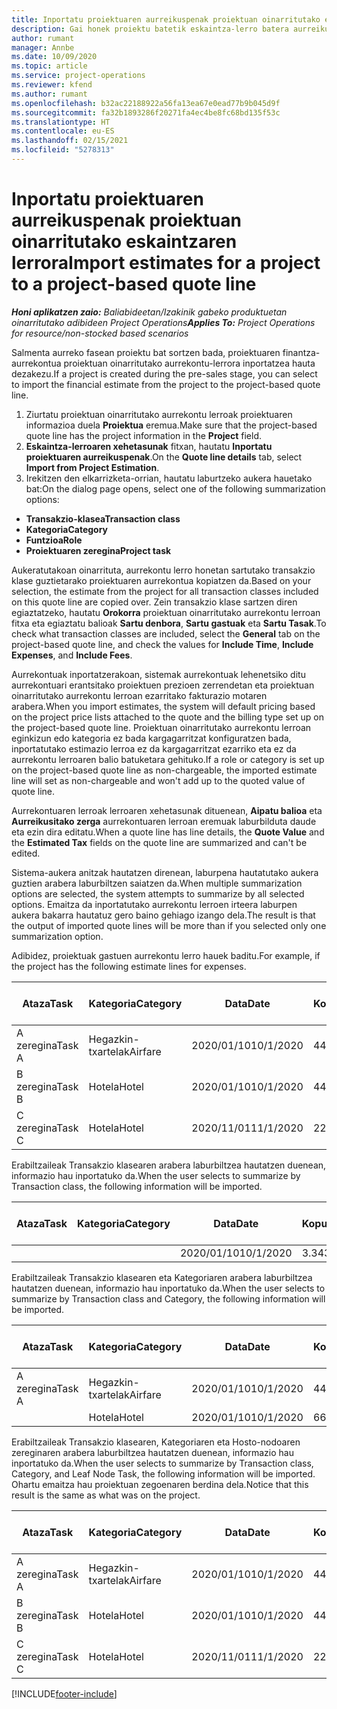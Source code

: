```yaml
---
title: Inportatu proiektuaren aurreikuspenak proiektuan oinarritutako eskaintzaren lerrora
description: Gai honek proiektu batetik eskaintza-lerro batera aurreikuspenak inportatzeari buruzko informazioa eskaintzen du.
author: rumant
manager: Annbe
ms.date: 10/09/2020
ms.topic: article
ms.service: project-operations
ms.reviewer: kfend
ms.author: rumant
ms.openlocfilehash: b32ac22188922a56fa13ea67e0ead77b9b045d9f
ms.sourcegitcommit: fa32b1893286f20271fa4ec4be8fc68bd135f53c
ms.translationtype: HT
ms.contentlocale: eu-ES
ms.lasthandoff: 02/15/2021
ms.locfileid: "5278313"
---
```

# <a name="import-estimates-for-a-project-to-a-project-based-quote-line"></a><span data-ttu-id="327e6-103">Inportatu proiektuaren aurreikuspenak proiektuan oinarritutako eskaintzaren lerrora</span><span class="sxs-lookup"><span data-stu-id="327e6-103">Import estimates for a project to a project-based quote line</span></span>

<span data-ttu-id="327e6-104">_**Honi aplikatzen zaio:** Baliabideetan/Izakinik gabeko produktuetan oinarritutako adibideen Project Operations_</span><span class="sxs-lookup"><span data-stu-id="327e6-104">_**Applies To:** Project Operations for resource/non-stocked based scenarios_</span></span>


<span data-ttu-id="327e6-105">Salmenta aurreko fasean proiektu bat sortzen bada, proiektuaren finantza-aurrekontua proiektuan oinarritutako aurrekontu-lerrora inportatzea hauta dezakezu.</span><span class="sxs-lookup"><span data-stu-id="327e6-105">If a project is created during the pre-sales stage, you can select to import the financial estimate from the project to the project-based quote line.</span></span>

1. <span data-ttu-id="327e6-106">Ziurtatu proiektuan oinarritutako aurrekontu lerroak proiektuaren informazioa duela **Proiektua** eremua.</span><span class="sxs-lookup"><span data-stu-id="327e6-106">Make sure that the project-based quote line has the project information in the **Project** field.</span></span>
2. <span data-ttu-id="327e6-107">**Eskaintza-lerroaren xehetasunak** fitxan, hautatu **Inportatu proiektuaren aurreikuspenak**.</span><span class="sxs-lookup"><span data-stu-id="327e6-107">On the **Quote line details** tab, select **Import from Project Estimation**.</span></span>
3. <span data-ttu-id="327e6-108">Irekitzen den elkarrizketa-orrian, hautatu laburtzeko aukera hauetako bat:</span><span class="sxs-lookup"><span data-stu-id="327e6-108">On the dialog page opens, select one of the following summarization options:</span></span>

  - <span data-ttu-id="327e6-109">**Transakzio-klasea**</span><span class="sxs-lookup"><span data-stu-id="327e6-109">**Transaction class**</span></span>
  - <span data-ttu-id="327e6-110">**Kategoria**</span><span class="sxs-lookup"><span data-stu-id="327e6-110">**Category**</span></span>
  - <span data-ttu-id="327e6-111">**Funtzioa**</span><span class="sxs-lookup"><span data-stu-id="327e6-111">**Role**</span></span> 
  - <span data-ttu-id="327e6-112">**Proiektuaren zeregina**</span><span class="sxs-lookup"><span data-stu-id="327e6-112">**Project task**</span></span>

<span data-ttu-id="327e6-113">Aukeratutakoan oinarrituta, aurrekontu lerro honetan sartutako transakzio klase guztietarako proiektuaren aurrekontua kopiatzen da.</span><span class="sxs-lookup"><span data-stu-id="327e6-113">Based on your selection, the estimate from the project for all transaction classes included on this quote line are copied over.</span></span> <span data-ttu-id="327e6-114">Zein transakzio klase sartzen diren egiaztatzeko, hautatu **Orokorra** proiektuan oinarritutako aurrekontu lerroan fitxa eta egiaztatu balioak **Sartu denbora**, **Sartu gastuak** eta **Sartu Tasak**.</span><span class="sxs-lookup"><span data-stu-id="327e6-114">To check what transaction classes are included, select the **General** tab on the project-based quote line, and check the values for **Include Time**, **Include Expenses**, and **Include Fees**.</span></span>

<span data-ttu-id="327e6-115">Aurrekontuak inportatzerakoan, sistemak aurrekontuak lehenetsiko ditu aurrekontuari erantsitako proiektuen prezioen zerrendetan eta proiektuan oinarritutako aurrekontu lerroan ezarritako fakturazio motaren arabera.</span><span class="sxs-lookup"><span data-stu-id="327e6-115">When you import estimates, the system will default pricing based on the project price lists attached to the quote and the billing type set up on the project-based quote line.</span></span> <span data-ttu-id="327e6-116">Proiektuan oinarritutako aurrekontu lerroan eginkizun edo kategoria ez bada kargagarritzat konfiguratzen bada, inportatutako estimazio lerroa ez da kargagarritzat ezarriko eta ez da aurrekontu lerroaren balio batuketara gehituko.</span><span class="sxs-lookup"><span data-stu-id="327e6-116">If a role or category is set up on the project-based quote line as non-chargeable, the imported estimate line will set as non-chargeable and won't add up to the quoted value of quote line.</span></span>

<span data-ttu-id="327e6-117">Aurrekontuaren lerroak lerroaren xehetasunak dituenean, **Aipatu balioa** eta **Aurreikusitako zerga** aurrekontuaren lerroan eremuak laburbilduta daude eta ezin dira editatu.</span><span class="sxs-lookup"><span data-stu-id="327e6-117">When a quote line has line details, the **Quote Value** and the **Estimated Tax** fields on the quote line are summarized and can't be edited.</span></span>

<span data-ttu-id="327e6-118">Sistema-aukera anitzak hautatzen direnean, laburpena hautatutako aukera guztien arabera laburbiltzen saiatzen da.</span><span class="sxs-lookup"><span data-stu-id="327e6-118">When multiple summarization options are selected, the system attempts to summarize by all selected options.</span></span> <span data-ttu-id="327e6-119">Emaitza da inportatutako aurrekontu lerroen irteera laburpen aukera bakarra hautatuz gero baino gehiago izango dela.</span><span class="sxs-lookup"><span data-stu-id="327e6-119">The result is that the output of imported quote lines will be more than if you selected only one summarization option.</span></span>

<span data-ttu-id="327e6-120">Adibidez, proiektuak gastuen aurrekontu lerro hauek baditu.</span><span class="sxs-lookup"><span data-stu-id="327e6-120">For example, if the project has the following estimate lines for expenses.</span></span>

| <span data-ttu-id="327e6-121">Ataza</span><span class="sxs-lookup"><span data-stu-id="327e6-121">Task</span></span> | <span data-ttu-id="327e6-122">Kategoria</span><span class="sxs-lookup"><span data-stu-id="327e6-122">Category</span></span> | <span data-ttu-id="327e6-123">Data</span><span class="sxs-lookup"><span data-stu-id="327e6-123">Date</span></span> | <span data-ttu-id="327e6-124">Kopurua</span><span class="sxs-lookup"><span data-stu-id="327e6-124">Quantity</span></span> | <span data-ttu-id="327e6-125">Unitate-prezioa</span><span class="sxs-lookup"><span data-stu-id="327e6-125">Unit price</span></span> | <span data-ttu-id="327e6-126">Kopurua</span><span class="sxs-lookup"><span data-stu-id="327e6-126">Amount</span></span> |
| --- | --- | --- | --- | --- | --- |
| <span data-ttu-id="327e6-127">A zeregina</span><span class="sxs-lookup"><span data-stu-id="327e6-127">Task A</span></span> | <span data-ttu-id="327e6-128">Hegazkin-txartelak</span><span class="sxs-lookup"><span data-stu-id="327e6-128">Airfare</span></span> | <span data-ttu-id="327e6-129">2020/01/10</span><span class="sxs-lookup"><span data-stu-id="327e6-129">10/1/2020</span></span> | <span data-ttu-id="327e6-130">4</span><span class="sxs-lookup"><span data-stu-id="327e6-130">4</span></span> | <span data-ttu-id="327e6-131">400</span><span class="sxs-lookup"><span data-stu-id="327e6-131">400</span></span> | <span data-ttu-id="327e6-132">1600</span><span class="sxs-lookup"><span data-stu-id="327e6-132">1600</span></span> |
| <span data-ttu-id="327e6-133">B zeregina</span><span class="sxs-lookup"><span data-stu-id="327e6-133">Task B</span></span> | <span data-ttu-id="327e6-134">Hotela</span><span class="sxs-lookup"><span data-stu-id="327e6-134">Hotel</span></span> | <span data-ttu-id="327e6-135">2020/01/10</span><span class="sxs-lookup"><span data-stu-id="327e6-135">10/1/2020</span></span> | <span data-ttu-id="327e6-136">4</span><span class="sxs-lookup"><span data-stu-id="327e6-136">4</span></span> | <span data-ttu-id="327e6-137">200</span><span class="sxs-lookup"><span data-stu-id="327e6-137">200</span></span> | <span data-ttu-id="327e6-138">800</span><span class="sxs-lookup"><span data-stu-id="327e6-138">800</span></span> |
| <span data-ttu-id="327e6-139">C zeregina</span><span class="sxs-lookup"><span data-stu-id="327e6-139">Task C</span></span> | <span data-ttu-id="327e6-140">Hotela</span><span class="sxs-lookup"><span data-stu-id="327e6-140">Hotel</span></span> | <span data-ttu-id="327e6-141">2020/11/01</span><span class="sxs-lookup"><span data-stu-id="327e6-141">11/1/2020</span></span> | <span data-ttu-id="327e6-142">2</span><span class="sxs-lookup"><span data-stu-id="327e6-142">2</span></span> | <span data-ttu-id="327e6-143">200</span><span class="sxs-lookup"><span data-stu-id="327e6-143">200</span></span> | <span data-ttu-id="327e6-144">400</span><span class="sxs-lookup"><span data-stu-id="327e6-144">400</span></span> |

<span data-ttu-id="327e6-145">Erabiltzaileak Transakzio klasearen arabera laburbiltzea hautatzen duenean, informazio hau inportatuko da.</span><span class="sxs-lookup"><span data-stu-id="327e6-145">When the user selects to summarize by Transaction class, the following information will be imported.</span></span>

| <span data-ttu-id="327e6-146">Ataza</span><span class="sxs-lookup"><span data-stu-id="327e6-146">Task</span></span> | <span data-ttu-id="327e6-147">Kategoria</span><span class="sxs-lookup"><span data-stu-id="327e6-147">Category</span></span> | <span data-ttu-id="327e6-148">Data</span><span class="sxs-lookup"><span data-stu-id="327e6-148">Date</span></span> | <span data-ttu-id="327e6-149">Kopurua</span><span class="sxs-lookup"><span data-stu-id="327e6-149">Quantity</span></span> | <span data-ttu-id="327e6-150">Unitate-prezioa</span><span class="sxs-lookup"><span data-stu-id="327e6-150">Unit price</span></span> | <span data-ttu-id="327e6-151">Kopurua</span><span class="sxs-lookup"><span data-stu-id="327e6-151">Amount</span></span> |
| --- | --- | --- | --- | --- | --- |
| | | <span data-ttu-id="327e6-152">2020/01/10</span><span class="sxs-lookup"><span data-stu-id="327e6-152">10/1/2020</span></span> | <span data-ttu-id="327e6-153">3.34</span><span class="sxs-lookup"><span data-stu-id="327e6-153">3.34</span></span> | <span data-ttu-id="327e6-154">840</span><span class="sxs-lookup"><span data-stu-id="327e6-154">840</span></span> | <span data-ttu-id="327e6-155">2800</span><span class="sxs-lookup"><span data-stu-id="327e6-155">2800</span></span> |

<span data-ttu-id="327e6-156">Erabiltzaileak Transakzio klasearen eta Kategoriaren arabera laburbiltzea hautatzen duenean, informazio hau inportatuko da.</span><span class="sxs-lookup"><span data-stu-id="327e6-156">When the user selects to summarize by Transaction class and Category, the following information will be imported.</span></span>

| <span data-ttu-id="327e6-157">Ataza</span><span class="sxs-lookup"><span data-stu-id="327e6-157">Task</span></span> | <span data-ttu-id="327e6-158">Kategoria</span><span class="sxs-lookup"><span data-stu-id="327e6-158">Category</span></span> | <span data-ttu-id="327e6-159">Data</span><span class="sxs-lookup"><span data-stu-id="327e6-159">Date</span></span> | <span data-ttu-id="327e6-160">Kopurua</span><span class="sxs-lookup"><span data-stu-id="327e6-160">Quantity</span></span> | <span data-ttu-id="327e6-161">Unitate-prezioa</span><span class="sxs-lookup"><span data-stu-id="327e6-161">Unit price</span></span> | <span data-ttu-id="327e6-162">Kopurua</span><span class="sxs-lookup"><span data-stu-id="327e6-162">Amount</span></span> |
| --- | --- | --- | --- | --- | --- |
| <span data-ttu-id="327e6-163">A zeregina</span><span class="sxs-lookup"><span data-stu-id="327e6-163">Task A</span></span> | <span data-ttu-id="327e6-164">Hegazkin-txartelak</span><span class="sxs-lookup"><span data-stu-id="327e6-164">Airfare</span></span> | <span data-ttu-id="327e6-165">2020/01/10</span><span class="sxs-lookup"><span data-stu-id="327e6-165">10/1/2020</span></span> | <span data-ttu-id="327e6-166">4</span><span class="sxs-lookup"><span data-stu-id="327e6-166">4</span></span> | <span data-ttu-id="327e6-167">400</span><span class="sxs-lookup"><span data-stu-id="327e6-167">400</span></span> | <span data-ttu-id="327e6-168">1600</span><span class="sxs-lookup"><span data-stu-id="327e6-168">1600</span></span> |
| | <span data-ttu-id="327e6-169">Hotela</span><span class="sxs-lookup"><span data-stu-id="327e6-169">Hotel</span></span> | <span data-ttu-id="327e6-170">2020/01/10</span><span class="sxs-lookup"><span data-stu-id="327e6-170">10/1/2020</span></span> | <span data-ttu-id="327e6-171">6</span><span class="sxs-lookup"><span data-stu-id="327e6-171">6</span></span> | <span data-ttu-id="327e6-172">200</span><span class="sxs-lookup"><span data-stu-id="327e6-172">200</span></span> | <span data-ttu-id="327e6-173">1200</span><span class="sxs-lookup"><span data-stu-id="327e6-173">1200</span></span> |

<span data-ttu-id="327e6-174">Erabiltzaileak Transakzio klasearen, Kategoriaren eta Hosto-nodoaren zereginaren arabera laburbiltzea hautatzen duenean, informazio hau inportatuko da.</span><span class="sxs-lookup"><span data-stu-id="327e6-174">When the user selects to summarize by Transaction class, Category, and Leaf Node Task, the following information will be imported.</span></span> <span data-ttu-id="327e6-175">Ohartu emaitza hau proiektuan zegoenaren berdina dela.</span><span class="sxs-lookup"><span data-stu-id="327e6-175">Notice that this result is the same as what was on the project.</span></span>

| <span data-ttu-id="327e6-176">Ataza</span><span class="sxs-lookup"><span data-stu-id="327e6-176">Task</span></span> | <span data-ttu-id="327e6-177">Kategoria</span><span class="sxs-lookup"><span data-stu-id="327e6-177">Category</span></span> | <span data-ttu-id="327e6-178">Data</span><span class="sxs-lookup"><span data-stu-id="327e6-178">Date</span></span> | <span data-ttu-id="327e6-179">Kopurua</span><span class="sxs-lookup"><span data-stu-id="327e6-179">Quantity</span></span> | <span data-ttu-id="327e6-180">Unitate-prezioa</span><span class="sxs-lookup"><span data-stu-id="327e6-180">Unit price</span></span> | <span data-ttu-id="327e6-181">Kopurua</span><span class="sxs-lookup"><span data-stu-id="327e6-181">Amount</span></span> |
| --- | --- | --- | --- | --- | --- |
| <span data-ttu-id="327e6-182">A zeregina</span><span class="sxs-lookup"><span data-stu-id="327e6-182">Task A</span></span> | <span data-ttu-id="327e6-183">Hegazkin-txartelak</span><span class="sxs-lookup"><span data-stu-id="327e6-183">Airfare</span></span> | <span data-ttu-id="327e6-184">2020/01/10</span><span class="sxs-lookup"><span data-stu-id="327e6-184">10/1/2020</span></span> | <span data-ttu-id="327e6-185">4</span><span class="sxs-lookup"><span data-stu-id="327e6-185">4</span></span> | <span data-ttu-id="327e6-186">400</span><span class="sxs-lookup"><span data-stu-id="327e6-186">400</span></span> | <span data-ttu-id="327e6-187">1600</span><span class="sxs-lookup"><span data-stu-id="327e6-187">1600</span></span> |
| <span data-ttu-id="327e6-188">B zeregina</span><span class="sxs-lookup"><span data-stu-id="327e6-188">Task B</span></span> | <span data-ttu-id="327e6-189">Hotela</span><span class="sxs-lookup"><span data-stu-id="327e6-189">Hotel</span></span> | <span data-ttu-id="327e6-190">2020/01/10</span><span class="sxs-lookup"><span data-stu-id="327e6-190">10/1/2020</span></span> | <span data-ttu-id="327e6-191">4</span><span class="sxs-lookup"><span data-stu-id="327e6-191">4</span></span> | <span data-ttu-id="327e6-192">200</span><span class="sxs-lookup"><span data-stu-id="327e6-192">200</span></span> | <span data-ttu-id="327e6-193">800</span><span class="sxs-lookup"><span data-stu-id="327e6-193">800</span></span> |
| <span data-ttu-id="327e6-194">C zeregina</span><span class="sxs-lookup"><span data-stu-id="327e6-194">Task C</span></span> | <span data-ttu-id="327e6-195">Hotela</span><span class="sxs-lookup"><span data-stu-id="327e6-195">Hotel</span></span> | <span data-ttu-id="327e6-196">2020/11/01</span><span class="sxs-lookup"><span data-stu-id="327e6-196">11/1/2020</span></span> | <span data-ttu-id="327e6-197">2</span><span class="sxs-lookup"><span data-stu-id="327e6-197">2</span></span> | <span data-ttu-id="327e6-198">200</span><span class="sxs-lookup"><span data-stu-id="327e6-198">200</span></span> | <span data-ttu-id="327e6-199">400</span><span class="sxs-lookup"><span data-stu-id="327e6-199">400</span></span> |


[!INCLUDE[footer-include](../includes/footer-banner.md)]